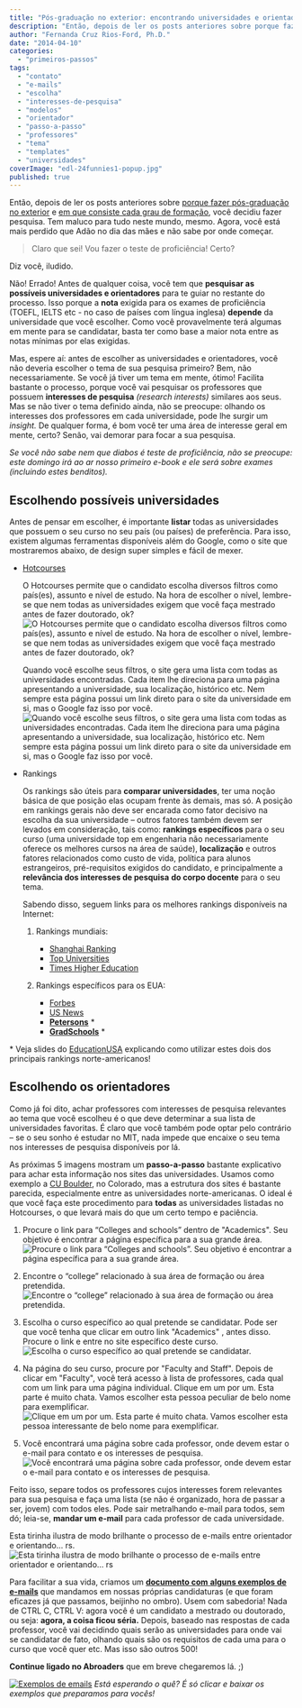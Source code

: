```yaml
---
title: "Pós-graduação no exterior: encontrando universidades e orientadores passo-a-passo"
description: "Então, depois de ler os posts anteriores sobre porque fazer pós-graduação no exterior e em que consiste cada grau de formação, você decidiu fazer pesquisa. Tem maluco para tudo neste mundo, mesmo. Agora, você está mais perdido que Adão no dia das mães e não sabe por onde começar."
author: "Fernanda Cruz Rios-Ford, Ph.D."
date: "2014-04-10"
categories: 
  - "primeiros-passos"
tags: 
  - "contato"
  - "e-mails"
  - "escolha"
  - "interesses-de-pesquisa"
  - "modelos"
  - "orientador"
  - "passo-a-passo"
  - "professores"
  - "tema"
  - "templates"
  - "universidades"
coverImage: "edl-24funnies1-popup.jpg"
published: true
---
```


Então, depois de ler os posts anteriores sobre [porque fazer pós-graduação no exterior](http://www.abroaders.com.br/porque-fazer-pos/ "Pós-graduação nos EUA: saiba se deve tentar e por quê") e [em que consiste cada grau de formação](http://www.abroaders.com.br/graus-de-formacao/ "Undergraduate Degree, Graduate Degree, Master, Doctorate (PhD): entenda de uma vez por todas as categorias de formação do ensino superior nos EUA"), você decidiu fazer pesquisa. Tem maluco para tudo neste mundo, mesmo. Agora, você está mais perdido que Adão no dia das mães e não sabe por onde começar.

> Claro que sei! Vou fazer o teste de proficiência! Certo?

Diz você, iludido.

Não! Errado! Antes de qualquer coisa, você tem que **pesquisar as possíveis universidades e orientadores** para te guiar no restante do processo. Isso porque a **nota** exigida para os exames de proficiência (TOEFL, IELTS etc - no caso de países com língua inglesa) **depende** da universidade que você escolher. Como você provavelmente terá algumas em mente para se candidatar, basta ter como base a maior nota entre as notas mínimas por elas exigidas.

Mas, espere aí: antes de escolher as universidades e orientadores, você não deveria escolher o tema de sua pesquisa primeiro? Bem, não necessariamente. Se você já tiver um tema em mente, ótimo! Facilita bastante o processo, porque você vai pesquisar os professores que possuem **interesses de pesquisa** _(research interests)_ similares aos seus. Mas se não tiver o tema definido ainda, não se preocupe: olhando os interesses dos professores em cada universidade, pode lhe surgir um _insight._ De qualquer forma, é bom você ter uma área de interesse geral em mente, certo? Senão, vai demorar para focar a sua pesquisa.

*Se você não sabe nem que diabos é teste de proficiência, não se preocupe: este domingo irá ao ar nosso primeiro e-book e ele será sobre exames (incluindo estes benditos).*

## Escolhendo possíveis universidades

Antes de pensar em escolher, é importante **listar** todas as universidades que possuem o seu curso no seu país (ou países) de preferência. Para isso, existem algumas ferramentas disponíveis além do Google, como o site que mostraremos abaixo, de design super simples e fácil de mexer.

* [Hotcourses](http://www.hotcourses.com.br/ "Hotcourses")

  O Hotcourses permite que o candidato escolha diversos filtros como país(es), assunto e nível de estudo. Na hora de escolher o nível, lembre-se que nem todas as universidades exigem que você faça mestrado antes de fazer doutorado, ok?
  ![O Hotcourses permite que o candidato escolha diversos filtros como país(es), assunto e nível de estudo. Na hora de escolher o nível, lembre-se que nem todas as universidades exigem que você faça mestrado antes de fazer doutorado, ok? ](/images/hotcourses-1024x409.png)

  Quando você escolhe seus filtros, o site gera uma lista com todas as universidades encontradas. Cada item lhe direciona para uma página apresentando a universidade, sua localização, histórico etc. Nem sempre esta página possui um link direto para o site da universidade em si, mas o Google faz isso por você.
  ![Quando você escolhe seus filtros, o site gera uma lista com todas as universidades encontradas. Cada item lhe direciona para uma página apresentando a universidade, sua localização, histórico etc. Nem sempre esta página possui um link direto para o site da universidade em si, mas o Google faz isso por você. ](/images/hotcourses2.png)

* Rankings

  Os rankings são úteis para **comparar universidades**, ter uma noção básica de que posição elas ocupam frente às demais, mas só. A posição em rankings gerais não deve ser encarada como fator decisivo na escolha da sua universidade – outros fatores também devem ser levados em consideração, tais como: **rankings específicos** para o seu curso (uma universidade top em engenharia não necessariamente oferece os melhores cursos na área de saúde), **localização** e outros fatores relacionados como custo de vida, política para alunos estrangeiros, pré-requisitos exigidos do candidato, e principalmente a **relevância dos interesses de pesquisa** **do corpo docente** para o seu tema.

  Sabendo disso, seguem links para os melhores rankings disponíveis na Internet:

  1. Rankings mundiais:
     - [Shanghai Ranking](http://www.shanghairanking.com/ "Shanghai Ranking")
     - [Top Universities](http://www.topuniversities.com/ "Top Universities")
     - [Times Higher Education](http://www.timeshighereducation.co.uk/world-university-rankings/ "Times Higher Education")

  2. Rankings específicos para os EUA:
     - [Forbes](http://www.forbes.com/sites/carolinehoward/2013/07/24/americas-top-colleges-2013/ "Forbes 2013")
     - [US News](http://www.usnews.com/rankings "US News")
     - **[Petersons](http://www.petersons.com/ "Petersons")** *
     - **[GradSchools](http://www.gradschools.com/ "GradSchools")** *

\* Veja slides do [EducationUSA](http://pt.slideshare.net/educationusacsf/ferramenta-busca-de-programas "EducationUSA ferramenta de busca") explicando como utilizar estes dois dos principais rankings norte-americanos! 

## Escolhendo os orientadores

Como já foi dito, achar professores com interesses de pesquisa relevantes ao tema que você escolheu é o que deve determinar a sua lista de universidades favoritas. É claro que você também pode optar pelo contrário – se o seu sonho é estudar no MIT, nada impede que encaixe o seu tema nos interesses de pesquisa disponíveis por lá.

As próximas 5 imagens mostram um **passo-a-passo** bastante explicativo para achar esta informação nos sites das universidades. Usamos como exemplo a [CU Boulder](http://www.colorado.edu/ "CU Boulder"), no Colorado, mas a estrutura dos sites é bastante parecida, especialmente entre as universidades norte-americanas. O ideal é que você faça este procedimento para **todas** as universidades listadas no Hotcourses, o que levará mais do que um certo tempo e paciência.

1. Procure o link para “Colleges and schools” dentro de "Academics". Seu objetivo é encontrar a página específica para a sua grande área. 
  ![Procure o link para “Colleges and schools”. Seu objetivo é encontrar a página específica para a sua grande área.](/images/CU2-1024x561.png)

2. Encontre o “college” relacionado à sua área de formação ou área pretendida.
  ![Encontre o “college” relacionado à sua área de formação ou área pretendida.](/images/CU3-1024x522.png)

3. Escolha o curso específico ao qual pretende se candidatar. Pode ser que você tenha que clicar em outro link "Academics" , antes disso. Procure o link e entre no site específico deste curso.
  ![Escolha o curso específico ao qual pretende se candidatar.](/images/CU5-1024x584.png)

4. Na página do seu curso, procure por "Faculty and Staff". Depois de clicar em "Faculty", você terá acesso à lista de professores, cada qual com um link para uma página individual. Clique em um por um. Esta parte é muito chata. Vamos escolher esta pessoa peculiar de belo nome para exemplificar.
  ![Clique em um por um. Esta parte é muito chata. Vamos escolher esta pessoa interessante de belo nome para exemplificar.](/images/CU9.png)

5. Você encontrará uma página sobre cada professor, onde devem estar o e-mail para contato e os interesses de pesquisa.
  ![Você encontrará uma página sobre cada professor, onde devem estar o e-mail para contato e os interesses de pesquisa.](/images/CU10.png)

Feito isso, separe todos os professores cujos interesses forem relevantes para sua pesquisa e faça uma lista (se não é organizado, hora de passar a ser, jovem) com todos eles. Pode sair metralhando e-mail para todos, sem dó; leia-se, **mandar um e-mail** para cada professor de cada universidade.

Esta tirinha ilustra de modo brilhante o processo de e-mails entre orientador e orientando... rs.
![Esta tirinha ilustra de modo brilhante o processo de e-mails entre orientador e orientando... rs](/images/edl-24funnies1-popup.jpg)

Para facilitar a sua vida, criamos um [**documento com** **alguns exemplos de e-mails**](/files/Exemplos-de-e-mails-para-Contato.pdf) que mandamos em nossas próprias candidaturas (e que foram eficazes já que passamos, beijinho no ombro). Usem com sabedoria! Nada de CTRL C, CTRL V: agora você é um candidato a mestrado ou doutorado, ou seja: **agora, a coisa ficou séria.** Depois, baseado nas respostas de cada professor, você vai decidindo quais serão as universidades para onde vai se candidatar de fato, olhando quais são os requisitos de cada uma para o curso que você quer etc. Mas isso são outros 500!

**Continue ligado no Abroaders** que em breve chegaremos lá. ;)

[![Exemplos de emails](/images/primeirosemails-1.jpg)](/files/Exemplos-de-e-mails-para-Contato.pdf)
*Está esperando o quê? É só clicar e baixar os exemplos que preparamos para vocês!*
